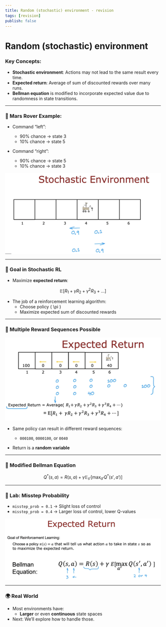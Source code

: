 ```yaml
---
title: Random (stochastic) environment - revision
tags: [revision]
publish: false
---
```


# Random (stochastic) environment

### Key Concepts:
- **Stochastic environment**: Actions may not lead to the same result every time.
- **Expected return**: Average of sum of discounted rewards over many runs.
- **Bellman equation** is modified to incorporate expected value due to randomness in state transitions.

---

### 🚗 Mars Rover Example:

- Command “left”:
  - 90% chance → state 3
  - 10% chance → state 5

- Command “right”:
  - 90% chance → state 5
  - 10% chance → state 3

![Stochastic move illustration](_resources/stochastic-move-illustration.png)

---

### 🎯 Goal in Stochastic RL

- Maximize **expected return**:

$$
\mathbb{E}[R_1 + \gamma R_2 + \gamma^2 R_3 + \ldots]
$$

- The job of a reinforcement learning algorithm:
  - Choose policy \( \pi \)
  - Maximize expected sum of discounted rewards

---

### 🔄 Multiple Reward Sequences Possible

![Stochastic return example](_resources/stochastic-return-example.png)

- Same policy can result in different reward sequences:
  - `000100`, `0000100`, or `0040`

- Return is a **random variable**

---

### 🧮 Modified Bellman Equation

$$
Q^\ast(s, a) = R(s, a) + \gamma \mathbb{E}_{s'}[\max_{a'} Q^\ast(s', a')]
$$

---

### 🧪 Lab: Misstep Probability

- `misstep_prob = 0.1` → Slight loss of control
- `misstep_prob = 0.4` → Larger loss of control, lower Q-values

![Misstep effect on values](_resources/misstep-effect-on-values.png)

---

### 🌍 Real World

- Most environments have:
  - **Larger** or even **continuous** state spaces
- Next: We’ll explore how to handle those.

